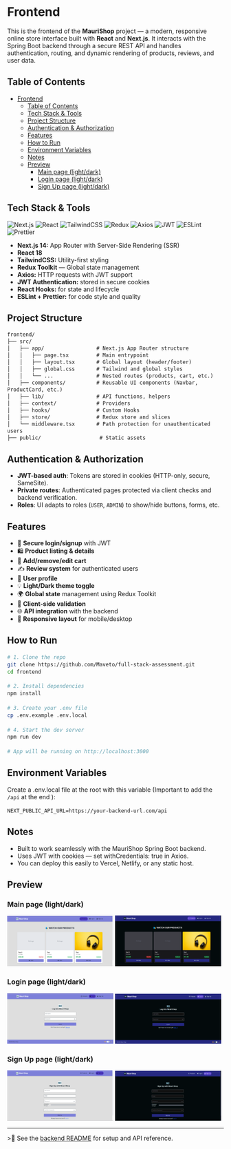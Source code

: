 # Frontend

This is the frontend of the **MauriShop** project — a modern, responsive online store interface built with **React** and **Next.js**. It interacts with the Spring Boot backend through a secure REST API and handles authentication, routing, and dynamic rendering of products, reviews, and user data.

## Table of Contents

- [Frontend](#frontend)
  - [Table of Contents](#table-of-contents)
  - [Tech Stack \& Tools](#tech-stack--tools)
  - [Project Structure](#project-structure)
  - [Authentication \& Authorization](#authentication--authorization)
  - [Features](#features)
  - [How to Run](#how-to-run)
  - [Environment Variables](#environment-variables)
  - [Notes](#notes)
  - [Preview](#preview)
    - [Main page (light/dark)](#main-page-lightdark)
    - [Login page (light/dark)](#login-page-lightdark)
    - [Sign Up page (light/dark)](#sign-up-page-lightdark)

## Tech Stack & Tools

![Next.js](https://img.shields.io/badge/Next.js-000?logo=nextdotjs&logoColor=white)
![React](https://img.shields.io/badge/React-20232a?logo=react&logoColor=61dafb)
![TailwindCSS](https://img.shields.io/badge/TailwindCSS-38bdf8?logo=tailwindcss&logoColor=white)
![Redux](https://img.shields.io/badge/Redux-593D88?logo=redux&logoColor=white)
![Axios](https://img.shields.io/badge/Axios-5A29E4?logo=axios&logoColor=white)
![JWT](https://img.shields.io/badge/JWT-black?logo=jsonwebtokens&logoColor=white)
![ESLint](https://img.shields.io/badge/ESLint-4B32C3?logo=eslint&logoColor=white)
![Prettier](https://img.shields.io/badge/Prettier-F7B93E?logo=prettier&logoColor=black)

- **Next.js 14:** App Router with Server-Side Rendering (SSR)
- **React 18**
- **TailwindCSS:** Utility-first styling
- **Redux Toolkit** — Global state management
- **Axios:** HTTP requests with JWT support
- **JWT Authentication:** stored in secure cookies
- **React Hooks:** for state and lifecycle
- **ESLint + Prettier:** for code style and quality

## Project Structure

```
frontend/
├── src/ 
│   ├── app/                 # Next.js App Router structure 
│   │   ├── page.tsx         # Main entrypoint 
│   │   ├── layout.tsx       # Global layout (header/footer) 
│   │   ├── global.css       # Tailwind and global styles 
│   │   └── ...              # Nested routes (products, cart, etc.) 
│   ├── components/          # Reusable UI components (Navbar, ProductCard, etc.) 
│   ├── lib/                 # API functions, helpers
│   ├── context/             # Providers
│   ├── hooks/               # Custom Hooks            
│   ├── store/               # Redux store and slices
│   └── middleware.tsx       # Path protection for unauthenticated users
├── public/                   # Static assets 
```

## Authentication & Authorization

- **JWT-based auth**: Tokens are stored in cookies (HTTP-only, secure, SameSite).
- **Private routes**: Authenticated pages protected via client checks and backend verification.
- **Roles**: UI adapts to roles (`USER`, `ADMIN`) to show/hide buttons, forms, etc.

## Features

- 🔐 **Secure login/signup** with JWT
- 🛍️ **Product listing & details**
- 🛒 **Add/remove/edit cart**
- ✍️ **Review system** for authenticated users
- 🧾 **User profile**
- 💡 **Light/Dark theme toggle**
- 🌍 **Global state** management using Redux Toolkit
- 🧪 **Client-side validation**
- 🌐 **API integration** with the backend
- 📱 **Responsive layout** for mobile/desktop

## How to Run

```bash
# 1. Clone the repo
git clone https://github.com/Maveto/full-stack-assessment.git
cd frontend

# 2. Install dependencies
npm install

# 3. Create your .env file
cp .env.example .env.local

# 4. Start the dev server
npm run dev

# App will be running on http://localhost:3000
```

## Environment Variables
Create a .env.local file at the root with this variable (Important to add the `/api` at the end ):

`NEXT_PUBLIC_API_URL=https://your-backend-url.com/api`

## Notes
 - Built to work seamlessly with the MauriShop Spring Boot backend.
 - Uses JWT with cookies — set withCredentials: true in Axios.
 - You can deploy this easily to Vercel, Netlify, or any static host.
  
## Preview

### Main page (light/dark)
<img src="../docs/main-light.png" alt="Main page preview" width="49%"/>
<img src="../docs/main-dark.png" alt="Main page preview" width="49%"/>

### Login page (light/dark)
<img src="../docs/login-light.png" alt="Login page preview" width="49%"/>
<img src="../docs/login-dark.png" alt="Login page preview" width="49%"/>

### Sign Up page (light/dark)
<img src="../docs/signup-light.png" alt="Sing Up page preview" width="49%"/>
<img src="../docs/signup-dark.png" alt="Sing Up page preview" width="49%"/>

----
\>🔗 See the [backend README](../backend/README.md) for setup and API reference.
